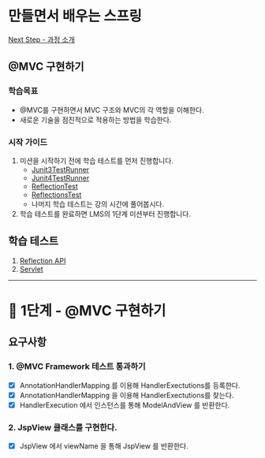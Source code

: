 # 만들면서 배우는 스프링
[Next Step - 과정 소개](https://edu.nextstep.camp/c/4YUvqn9V)

## @MVC 구현하기

### 학습목표
- @MVC를 구현하면서 MVC 구조와 MVC의 각 역할을 이해한다.
- 새로운 기술을 점진적으로 적용하는 방법을 학습한다.

### 시작 가이드
1. 미션을 시작하기 전에 학습 테스트를 먼저 진행합니다.
    - [Junit3TestRunner](study/src/test/java/reflection/Junit3TestRunner.java)
    - [Junit4TestRunner](study/src/test/java/reflection/Junit4TestRunner.java)
    - [ReflectionTest](study/src/test/java/reflection/ReflectionTest.java)
    - [ReflectionsTest](study/src/test/java/reflection/ReflectionsTest.java)
    - 나머지 학습 테스트는 강의 시간에 풀어봅시다.
2. 학습 테스트를 완료하면 LMS의 1단계 미션부터 진행합니다.

## 학습 테스트
1. [Reflection API](study/src/test/java/reflection)
2. [Servlet](study/src/test/java/servlet)


---

# 🚀 1단계 - @MVC 구현하기

## 요구사항
### 1. @MVC Framework 테스트 통과하기
- [x] AnnotationHandlerMapping 를 이용해 HandlerExectutions를 등록한다.
- [x] AnnotationHandlerMapping 을 이용해 HandlerExectutions를 찾는다.
- [x] HandlerExecution 에서 인스턴스를 통해 ModelAndView 를 반환한다.

### 2. JspView 클래스를 구현한다.
- [x] JspView 에서 viewName 을 통해 JspView 를 반환한다.
